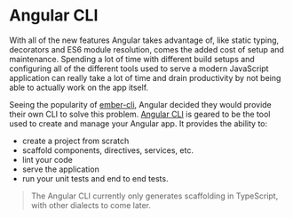 # Angular CLI

With all of the new features Angular takes advantage of, like static typing, decorators and ES6 module resolution, comes the added cost of setup and maintenance. Spending a lot of time with different build setups and configuring all of the different tools used to serve a modern JavaScript application can really take a lot of time and drain productivity by not being able to actually work on the app itself.

Seeing the popularity of [ember-cli](http://www.ember-cli.com/), Angular decided they would provide their own CLI to solve this problem. [Angular CLI](https://github.com/angular/angular-cli) is geared to be the tool used to create and manage your Angular app. It provides the ability to:

- create a project from scratch
- scaffold components, directives, services, etc.
- lint your code
- serve the application
- run your unit tests and end to end tests.

> The Angular CLI currently only generates scaffolding in TypeScript, with other dialects to come later.
